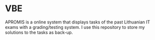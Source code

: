 # VBE

APROMIS is a online system that displays tasks of the past Lithuanian IT exams with a grading/testing system.
I use this repository to store my solutions to the tasks as back-up.
